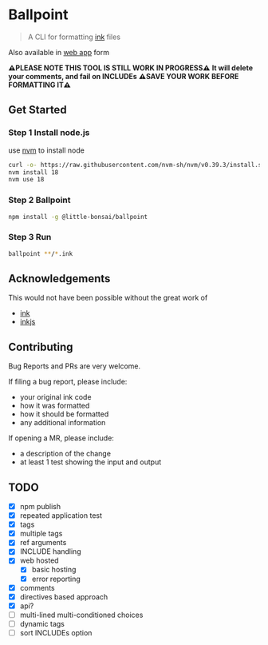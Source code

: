 # Ballpoint

> A CLI for formatting [ink] files

Also available in [web app] form

**⚠️PLEASE NOTE THIS TOOL IS STILL WORK IN PROGRESS⚠️**
**It will delete your comments, and fail on INCLUDEs**
**⚠️SAVE YOUR WORK BEFORE FORMATTING IT⚠️**

## Get Started

### Step 1 Install node.js

use [nvm] to install node

```bash
curl -o- https://raw.githubusercontent.com/nvm-sh/nvm/v0.39.3/install.sh | bash
nvm install 18
nvm use 18
```

### Step 2 Ballpoint

```bash
npm install -g @little-bonsai/ballpoint
```

### Step 3 Run

```bash
ballpoint **/*.ink
```

## Acknowledgements

This would not have been possible without the great work of

-  [ink]
-  [inkjs]

## Contributing

Bug Reports and PRs are very welcome.

If filing a bug report, please include:

-  your original ink code
-  how it was formatted
-  how it should be formatted
-  any additional information

If opening a MR, please include:

-  a description of the change
-  at least 1 test showing the input and output

## TODO

-  [x] npm publish
-  [x] repeated application test
-  [x] tags
-  [x] multiple tags
-  [x] ref arguments
-  [x] INCLUDE handling
-  [x] web hosted
   -  [x] basic hosting
   -  [x] error reporting
-  [x] comments
-  [x] directives based approach
-  [x] api?
-  [ ] multi-lined multi-conditioned choices
-  [ ] dynamic tags
-  [ ] sort INCLUDEs option

[prettier]: https://prettier.io/
[ink]: https://github.com/inkle/ink/
[nvm]: https://github.com/nvm-sh/nvm
[inkjs]: https://github.com/y-lohse/inkjs
[web app]: https://bonsai.li/ballpoint
